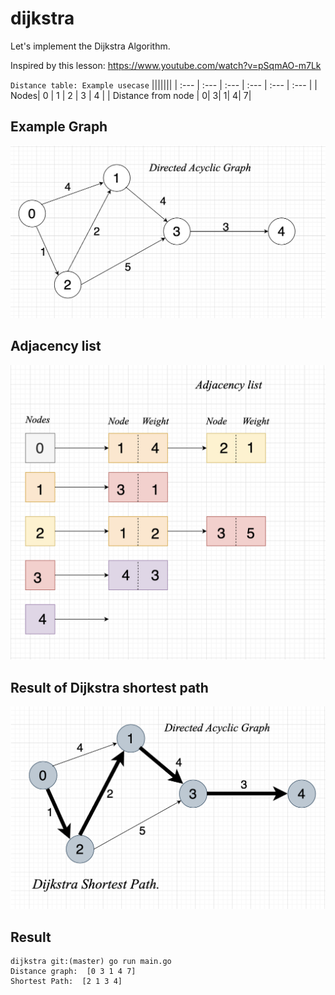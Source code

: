 # dijkstra

Let's implement the Dijkstra Algorithm.

Inspired by this lesson: <https://www.youtube.com/watch?v=pSqmAO-m7Lk>

`Distance table: Example usecase`
|||||||
| :--- | :--- | :--- | :--- | :--- | :--- |
| Nodes| 0 | 1 | 2 | 3 | 4 |
| Distance from node | 0| 3| 1| 4| 7|

## Example Graph

![Directed Acyclic Graph](images/Dag_dsp.png)

## Adjacency list

![Adjacency List](images/adjList_dsp.png)

## Result of Dijkstra shortest path

![djikstra](images/djikstra.png)

## Result

```shell
dijkstra git:(master) go run main.go
Distance graph:  [0 3 1 4 7]
Shortest Path:  [2 1 3 4]
```
